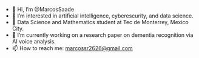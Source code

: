 - 👋 Hi, I’m @MarcosSaade
- 👀 I’m interested in artificial intelligence, cyberescurity, and data science.
- 🌱 Data Science and Mathematics student at Tec de Monterrey, Mexico City. 
- 💞️ I’m currently working on a research paper on dementia recognition via AI voice analysis. 
- 📫 How to reach me: marcossr2626@gmail.com
